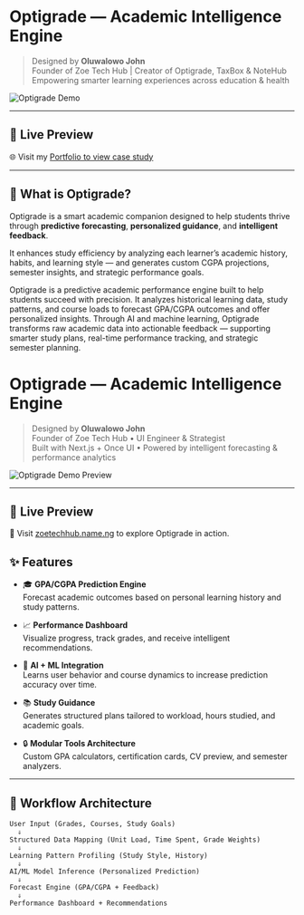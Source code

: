 # **Optigrade — Academic Intelligence Engine**

> Designed by **Oluwalowo John**  
> Founder of Zoe Tech Hub | Creator of Optigrade, TaxBox & NoteHub  
> Empowering smarter learning experiences across education & health

![Optigrade Demo](https://www.zoetechhub.name.ng/images/og/optigrade.jpg)

---

## 🚀 Live Preview

🌐 Visit my [Portfolio to view case study](https://www.zoetechhub.name.ng)

---

## 🧠 What is Optigrade?

Optigrade is a smart academic companion designed to help students thrive through **predictive forecasting**, **personalized guidance**, and **intelligent feedback**.

It enhances study efficiency by analyzing each learner’s academic history, habits, and learning style — and generates custom CGPA projections, semester insights, and strategic performance goals.

Optigrade is a predictive academic performance engine built to help students succeed with precision. It analyzes historical learning data, study patterns, and course loads to forecast GPA/CGPA outcomes and offer personalized insights. Through AI and machine learning, Optigrade transforms raw academic data into actionable feedback — supporting smarter study plans, real-time performance tracking, and strategic semester planning.


# **Optigrade — Academic Intelligence Engine**

> Designed by **Oluwalowo John**  
> Founder of Zoe Tech Hub • UI Engineer & Strategist  
> Built with Next.js + Once UI • Powered by intelligent forecasting & performance analytics

![Optigrade Demo Preview](https://www.zoetechhub.name.ng/images/og/optigrade.jpg)

---

## 🚀 Live Preview

🔗 Visit [zoetechhub.name.ng](https://www.zoetechhub.name.ng) to explore Optigrade in action.

## ✨ Features

- 🎓 **GPA/CGPA Prediction Engine**  
  Forecast academic outcomes based on personal learning history and study patterns.

- 📈 **Performance Dashboard**  
  Visualize progress, track grades, and receive intelligent recommendations.

- 🧠 **AI + ML Integration**  
  Learns user behavior and course dynamics to increase prediction accuracy over time.

- 📚 **Study Guidance**  
  Generates structured plans tailored to workload, hours studied, and academic goals.

- 🔒 **Modular Tools Architecture**  
  Custom GPA calculators, certification cards, CV preview, and semester analyzers.

---

## 🔄 Workflow Architecture

```plaintext
User Input (Grades, Courses, Study Goals)
  ⇓
Structured Data Mapping (Unit Load, Time Spent, Grade Weights)
  ⇓
Learning Pattern Profiling (Study Style, History)
  ⇓
AI/ML Model Inference (Personalized Prediction)
  ⇓
Forecast Engine (GPA/CGPA + Feedback)
  ⇓
Performance Dashboard + Recommendations
